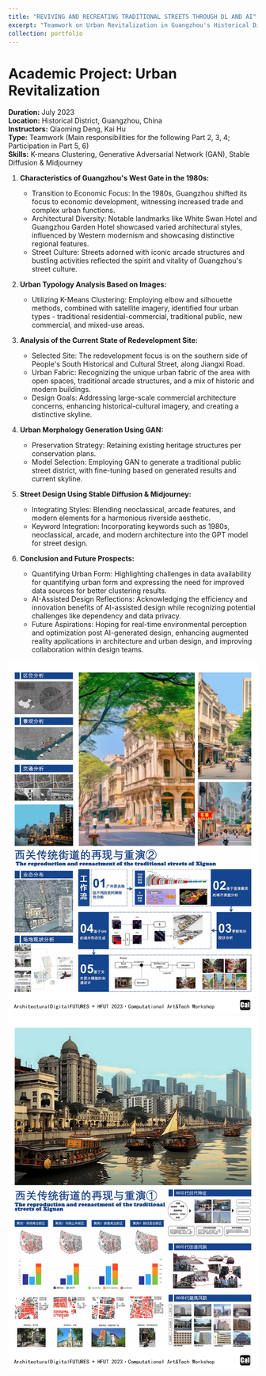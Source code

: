 ```yaml
---
title: "REVIVING AND RECREATING TRADITIONAL STREETS THROUGH DL AND AI"
excerpt: "Teamwork on Urban Revitalization in Guangzhou's Historical District, focusing on 1980s characteristics, urban typology analysis, site redevelopment, GAN-based morphology generation, and street design using Stable Diffusion & Midjourney, with future goals in AI-enhanced urban planning.<br/><img src='/images/proj3p3.png'>"
collection: portfolio
---
```

# Academic Project: Urban Revitalization

**Duration:** July 2023  
**Location:** Historical District, Guangzhou, China  
**Instructors:** Qiaoming Deng, Kai Hu  
**Type:** Teamwork (Main responsibilities for the following Part 2, 3, 4; Participation in Part 5, 6)  
**Skills:** K-means Clustering, Generative Adversarial Network (GAN), Stable Diffusion & Midjourney

1. **Characteristics of Guangzhou's West Gate in the 1980s:**
   - Transition to Economic Focus: In the 1980s, Guangzhou shifted its focus to economic development, witnessing increased trade and complex urban functions.
   - Architectural Diversity: Notable landmarks like White Swan Hotel and Guangzhou Garden Hotel showcased varied architectural styles, influenced by Western modernism and showcasing distinctive regional features.
   - Street Culture: Streets adorned with iconic arcade structures and bustling activities reflected the spirit and vitality of Guangzhou's street culture.

2. **Urban Typology Analysis Based on Images:**
   - Utilizing K-Means Clustering: Employing elbow and silhouette methods, combined with satellite imagery, identified four urban types - traditional residential-commercial, traditional public, new commercial, and mixed-use areas.
   
3. **Analysis of the Current State of Redevelopment Site:**
   - Selected Site: The redevelopment focus is on the southern side of People's South Historical and Cultural Street, along Jiangxi Road.
   - Urban Fabric: Recognizing the unique urban fabric of the area with open spaces, traditional arcade structures, and a mix of historic and modern buildings.
   - Design Goals: Addressing large-scale commercial architecture concerns, enhancing historical-cultural imagery, and creating a distinctive skyline.

4. **Urban Morphology Generation Using GAN:**
   - Preservation Strategy: Retaining existing heritage structures per conservation plans.
   - Model Selection: Employing GAN to generate a traditional public street district, with fine-tuning based on generated results and current skyline.

5. **Street Design Using Stable Diffusion & Midjourney:**
   - Integrating Styles: Blending neoclassical, arcade features, and modern elements for a harmonious riverside aesthetic.
   - Keyword Integration: Incorporating keywords such as 1980s, neoclassical, arcade, and modern architecture into the GPT model for street design.

6. **Conclusion and Future Prospects:**
   - Quantifying Urban Form: Highlighting challenges in data availability for quantifying urban form and expressing the need for improved data sources for better clustering results.
   - AI-Assisted Design Reflections: Acknowledging the efficiency and innovation benefits of AI-assisted design while recognizing potential challenges like dependency and data privacy.
   - Future Aspirations: Hoping for real-time environmental perception and optimization post AI-generated design, enhancing augmented reality applications in architecture and urban design, and improving collaboration within design teams.

<img src='/images/proj3p1.png'><img src='/images/proj3p2.png'>
